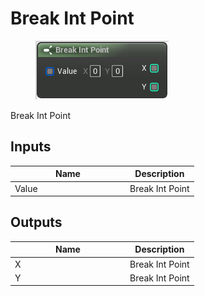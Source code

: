 # Break Int Point

<div align="left" data-full-width="false"><figure><img src="../../../../.gitbook/assets/break_int_point.png" alt=""><figcaption></figcaption></figure></div>

Break Int Point

## Inputs

<table><thead><tr><th width="170">Name</th><th>Description</th></tr></thead><tbody><tr><td>Value</td><td>Break Int Point</td></tr></tbody></table>

## Outputs

<table><thead><tr><th width="170">Name</th><th>Description</th></tr></thead><tbody><tr><td>X</td><td>Break Int Point</td></tr><tr><td>Y</td><td>Break Int Point</td></tr></tbody></table>
